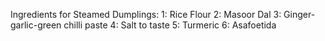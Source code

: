 Ingredients for Steamed Dumplings:
1: Rice Flour
2: Masoor Dal
3: Ginger-garlic-green chilli paste
4: Salt to taste
5: Turmeric
6: Asafoetida
